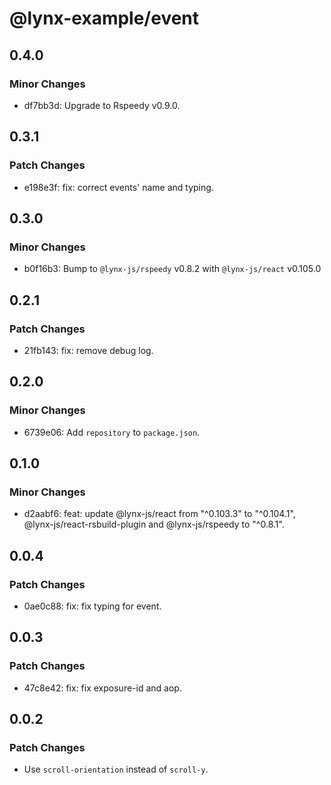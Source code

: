 # @lynx-example/event

## 0.4.0

### Minor Changes

- df7bb3d: Upgrade to Rspeedy v0.9.0.

## 0.3.1

### Patch Changes

- e198e3f: fix: correct events' name and typing.

## 0.3.0

### Minor Changes

- b0f16b3: Bump to `@lynx-js/rspeedy` v0.8.2 with `@lynx-js/react` v0.105.0

## 0.2.1

### Patch Changes

- 21fb143: fix: remove debug log.

## 0.2.0

### Minor Changes

- 6739e06: Add `repository` to `package.json`.

## 0.1.0

### Minor Changes

- d2aabf6: feat: update @lynx-js/react from "^0.103.3" to "^0.104.1", @lynx-js/react-rsbuild-plugin and @lynx-js/rspeedy to "^0.8.1".

## 0.0.4

### Patch Changes

- 0ae0c88: fix: fix typing for event.

## 0.0.3

### Patch Changes

- 47c8e42: fix: fix exposure-id and aop.

## 0.0.2

### Patch Changes

- Use `scroll-orientation` instead of `scroll-y`.
